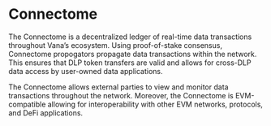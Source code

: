 # Connectome

The Connectome is a decentralized ledger of real-time data transactions throughout Vana’s ecosystem. Using proof-of-stake consensus, Connectome propogators propagate data transactions within the network. This ensures that DLP token transfers are valid and allows for cross-DLP data access by user-owned data applications.&#x20;

The Connectome allows external parties to view and monitor data transactions throughout the network. Moreover, the Connectome is EVM-compatible allowing for interoperability with other EVM networks, protocols, and DeFi applications.

